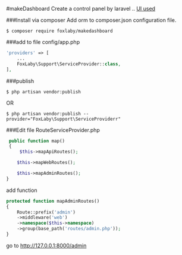 #makeDashboard
Create a control panel by laravel .. [UI used](https://github.com/komicho/sb-admin2-rtl)

###Install via composer
Add orm to composer.json configuration file.

```
$ composer require foxlaby/makedashboard
```

###add to file config/app.php
```php
'providers' => [
    ...
    FoxLaby\Support\ServiceProvider::class,
],
```

###publish 
```
$ php artisan vendor:publish
```
OR
```
$ php artisan vendor:publish --provider="FoxLaby\Support\ServiceProviderr"
```

###Edit file  RouteServiceProvider.php
```php
 public function map()
 {
	 $this->mapApiRoutes();

	$this->mapWebRoutes();

	$this->mapAdminRoutes();
}
```
add function 
```php
protected function mapAdminRoutes()
{
	Route::prefix('admin')
	->middleware('web')
	->namespace($this->namespace)
	->group(base_path('routes/admin.php'));
}
```

go to http://127.0.0.1:8000/admin